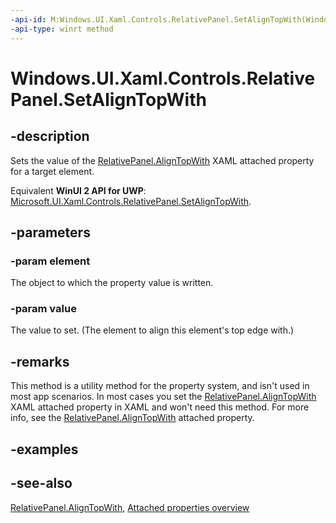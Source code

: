 ```yaml
---
-api-id: M:Windows.UI.Xaml.Controls.RelativePanel.SetAlignTopWith(Windows.UI.Xaml.UIElement,System.Object)
-api-type: winrt method
---
```


<!-- Method syntax
public void SetAlignTopWith(Windows.UI.Xaml.UIElement element, System.Object value)
-->

# Windows.UI.Xaml.Controls.RelativePanel.SetAlignTopWith

## -description
Sets the value of the [RelativePanel.AlignTopWith](relativepanel_aligntopwith.md) XAML attached property for a target element.

Equivalent **WinUI 2 API for UWP**: [Microsoft.UI.Xaml.Controls.RelativePanel.SetAlignTopWith](/windows/winui/api/microsoft.ui.xaml.controls.relativepanel.setaligntopwith).

## -parameters
### -param element
The object to which the property value is written.

### -param value
The value to set. (The element to align this element's top edge with.)

## -remarks
This method is a utility method for the property system, and isn't used in most app scenarios. In most cases you set the [RelativePanel.AlignTopWith](relativepanel_aligntopwith.md) XAML attached property in XAML and won't need this method. For more info, see the [RelativePanel.AlignTopWith](relativepanel_aligntopwith.md) attached property.

## -examples

## -see-also

[RelativePanel.AlignTopWith](relativepanel_aligntopwith.md), [Attached properties overview](/windows/uwp/xaml-platform/attached-properties-overview)
